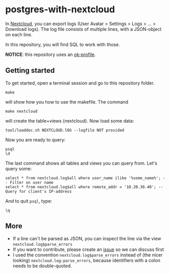 postgres-with-nextcloud
=======================

In [Nextcloud][], you can export logs (User Avatar > Settings > Logs > ... > Download logs). The log file consists of multiple lines, with a JSON-object on each line.

In this repository, you will find SQL to work with those.

**NOTICE**: this repository uses an [ok-profile][ok].


Getting started
---------------

To get started, open a terminal session and go to this repository folder.

	make 

will show how you how to use the makefile. The command

	make nextcloud

will create the table+views (nextcloud). Now load some data:

	tool/loaddoc.sh NEXTCLOUD.lOG --logfile NOT provided

Now you are ready to query:

	psql
	\d

The last command shows all tables and views you can query from. Let's query some:

	select * from nextcloud.log$all where user_name ilike '%some_name%'; -- Filter on user name
	select * from nextcloud.log$all where remote_addr = '10.20.30.40'; -- Query for client's IP-address

And to quit `psql`, type:

	\q


More
----

* If a line can't be parsed as JSON, you can inspect the line via the view `nextcloud.log$parse_errors`
* If you want to contribute, please create an [issue][issue] so we can discuss first
* I used the convention `nextcloud.log$parse_errors` instead of (the nicer looking) `nextcloud.log:parse_errors`, because identifiers with a colon needs to be double-quoted.


[Nextcloud]: https://nextcloud.com
[ok]: https://github.com/secretGeek/ok-bash
[issue]: https://github.com/doekman/postgres-with-nextcloud/issues
